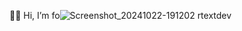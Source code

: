 👋🏻 Hi, I’m fo![Screenshot_20241022-191202](https://github.com/user-attachments/assets/c05afd07-a3cb-4057-b95c-1f29042d3e26)
rtextdev

